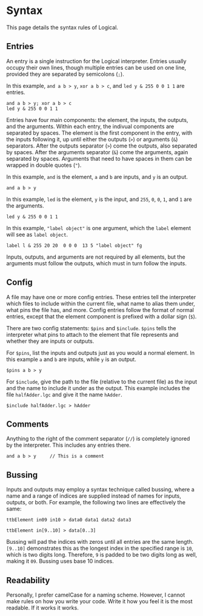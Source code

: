 # Syntax
This page details the syntax rules of Logical.

## Entries
An entry is a single instruction for the Logical interpreter. Entries usually occupy their own lines, though multiple entries can be used on one line, provided they are separated by semicolons (`;`).

In this example, `and a b > y`, `xor a b > c`, and `led y & 255 0 0 1 1` are entries.
```logical
and a b > y; xor a b > c
led y & 255 0 0 1 1
```
Entries have four main components: the element, the inputs, the outputs, and the arguments. Within each entry, the indivual components are separated by spaces. The element is the first component in the entry, with the inputs following it, up until either the outputs (`>`) or arguments (`&`) separators. After the outputs separator (`>`) come the outputs, also separated by spaces. After the arguments separator (`&`) come the arguments, again separated by spaces. Arguments that need to have spaces in them can be wrapped in double quotes (`"`).

In this example, `and` is the element, `a` and `b` are inputs, and `y` is an output.
```logical
and a b > y
```
In this example, `led` is the element, `y` is the input, and `255`, `0`, `0`, `1`, and `1` are the arguments.
```logical
led y & 255 0 0 1 1
```
In this example, `"label object"` is one argument, which the `label` element will see as `label object`.
```logical
label l & 255 20 20  0 0 0  13 5 "label object" fg
```

Inputs, outputs, and arguments are not required by all elements, but the arguments must follow the outputs, which must in turn follow the inputs.

## Config
A file may have one or more config entries. These entries tell the interpreter which files to include within the current file, what name to alias them under, what pins the file has, and more. Config entries follow the format of normal entries, except that the element component is prefixed with a dollar sign (`$`).

There are two config statements: `$pins` and `$include`. `$pins` tells the interpreter what pins to attach to the element that file represents and whether they are inputs or outputs.

For `$pins`, list the inputs and outputs just as you would a normal element. In this example `a` and `b` are inputs, while `y` is an output.
```logical
$pins a b > y
```

For `$include`, give the path to the file (relative to the current file) as the input and the name to include it under as the output. This example includes the file `halfAdder.lgc` and give it the name `hAdder`.
```logical
$include halfAdder.lgc > hAdder
```

## Comments
Anything to the right of the comment separator (`//`) is completely ignored by the interpreter. This includes any entries there.
```logical
and a b > y     // This is a comment
```

## Bussing
Inputs and outputs may employ a syntax technique called bussing, where a name and a range of indices are supplied instead of names for inputs, outputs, or both. For example, the following two lines are effectively the same:
```logical
ttbElement in09 in10 > data0 data1 data2 data3

ttbElement in[9..10] > data[0..3]
```

Bussing will pad the indices with zeros until all entries are the same length. `[9..10]` demonstrates this as the longest index in the specified range is `10`, which is two digits long. Therefore, `9` is padded to be two digits long as well, making it `09`. Bussing uses base 10 indices.

## Readability
Personally, I prefer camelCase for a naming scheme. However, I cannot make rules on how you write your code. Write it how you feel it is the most readable. If it works it works.
